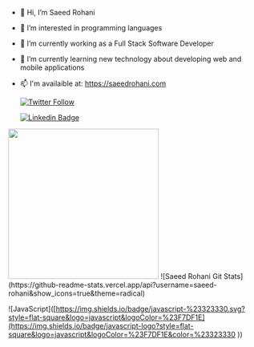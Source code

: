 - 👋 Hi, I’m Saeed Rohani
- 👀 I’m interested in programming languages
- 🔭 I’m currently working as a Full Stack Software Developer
- 🌱 I’m currently learning new technology about developing web and mobile applications
- 📫 I'm availaible at:
   https://saeedrohani.com
  
  [![Twitter Follow](https://img.shields.io/twitter/follow/saeed_rohani?style=social)](https://twitter.com/saeed_rohani)
  
  [![Linkedin Badge](https://img.shields.io/badge/-LinkedIn-blue?style=for-the-badge&logo=Linkedin&&target=_blanklogoColor=white&link=https://www.linkedin.com/in/saeedrohani/)](https://www.linkedin.com/in/saeedrohani/)
<img src="https://github-readme-stats.vercel.app/api/top-langs/?username=saeed-rohani&layout=compact&theme=radical" width="300" />
![Saeed Rohani Git Stats](https://github-readme-stats.vercel.app/api?username=saeed-rohani&show_icons=true&theme=radical)

![JavaScript]([https://img.shields.io/badge/javascript-%23323330.svg?style=flat-square&logo=javascript&logoColor=%23F7DF1E](https://img.shields.io/badge/javascript-logo?style=flat-square&logo=javascript&logoColor=%23F7DF1E&color=%23323330
))
<!---
Saeed-Rohani/Saeed-Rohani is a ✨ special ✨ repository because its `README.md` (this file) appears on your GitHub profile.
You can click the Preview link to take a look at your changes.
--->
